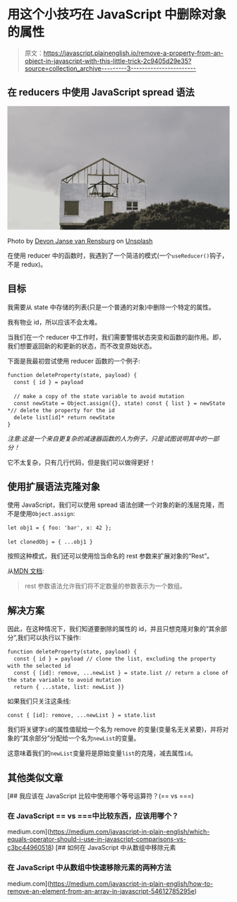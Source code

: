 # 用这个小技巧在 JavaScript 中删除对象的属性

> 原文：<https://javascript.plainenglish.io/remove-a-property-from-an-object-in-javascript-with-this-little-trick-2c9405d29e35?source=collection_archive---------3----------------------->

## 在 reducers 中使用 JavaScript spread 语法

![](img/1efd006023a684eb0b07e4382c3176bb.png)

Photo by [Devon Janse van Rensburg](https://unsplash.com/@devano23?utm_source=unsplash&utm_medium=referral&utm_content=creditCopyText) on [Unsplash](https://unsplash.com/s/photos/remove-property?utm_source=unsplash&utm_medium=referral&utm_content=creditCopyText)

在使用 reducer 中的函数时，我遇到了一个简洁的模式(一个`useReducer()`钩子，不是 redux)。

## **目标**

我需要从 state 中存储的列表(只是一个普通的对象)中删除一个特定的属性。

我有物业 id，所以应该不会太难。

当我们在一个 reducer 中工作时，我们需要警惕状态突变和函数的副作用。即，我们想要返回新的和更新的状态，而不改变原始状态。

下面是我最初尝试使用 reducer 函数的一个例子:

```
function deleteProperty(state, payload) {
  const { id } = payload 

  // make a copy of the state variable to avoid mutation
  const newState = Object.assign({}, state) const { list } = newState *// delete the property for the id
  delete list[id]* return newState
}
```

*注意:这是一个来自更复杂的减速器函数的人为例子，只是试图说明其中的一部分！*

它不太复杂，只有几行代码，但是我们可以做得更好！

## **使用扩展语法克隆对象**

使用 JavaScript，我们可以使用 spread 语法创建一个对象的新的浅层克隆，而不是使用`Object.assign`:

```
let obj1 = { foo: 'bar', x: 42 };

let clonedObj = { ...obj1 }
```

按照这种模式，我们还可以使用恰当命名的 rest 参数来扩展对象的“Rest”。

从[MDN 文档](https://developer.mozilla.org/en-US/docs/Web/JavaScript/Reference/Functions/rest_parameters):

> rest 参数语法允许我们将不定数量的参数表示为一个数组。

## 解决方案

因此，在这种情况下，我们知道要删除的属性的 id，并且只想克隆对象的“其余部分”,我们可以执行以下操作:

```
function deleteProperty(state, payload) {
  const { id } = payload // clone the list, excluding the property with the selected id
  const { [id]: remove, ...newList } = state.list // return a clone of the state variable to avoid mutation
  return { ...state, list: newList }}
```

如果我们只关注这条线:

```
const { [id]: remove, ...newList } = state.list
```

我们将关键字`id`的属性值赋给一个名为 remove 的变量(变量名无关紧要)，并将对象的“其余部分”分配给一个名为`newList`的变量。

这意味着我们的`newList`变量将是原始变量`list`的克隆，减去属性`id`。

## 其他类似文章

[](https://medium.com/javascript-in-plain-english/which-equals-operator-should-i-use-in-javascript-comparisons-vs-c3bc44960518) [## 我应该在 JavaScript 比较中使用哪个等号运算符？(== vs ===)

### 在 JavaScript == vs ===中比较东西，应该用哪个？

medium.com](https://medium.com/javascript-in-plain-english/which-equals-operator-should-i-use-in-javascript-comparisons-vs-c3bc44960518) [](https://medium.com/javascript-in-plain-english/how-to-remove-an-element-from-an-array-in-javascript-54612785295e) [## 如何在 JavaScript 中从数组中移除元素

### 在 JavaScript 中从数组中快速移除元素的两种方法

medium.com](https://medium.com/javascript-in-plain-english/how-to-remove-an-element-from-an-array-in-javascript-54612785295e)